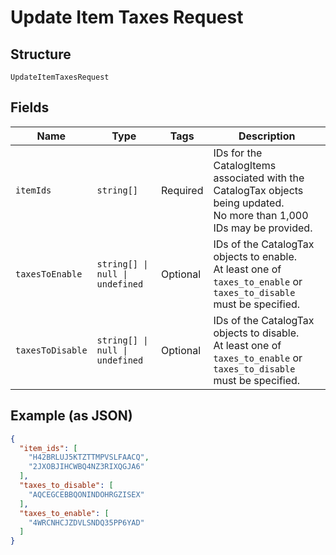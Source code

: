
# Update Item Taxes Request

## Structure

`UpdateItemTaxesRequest`

## Fields

| Name | Type | Tags | Description |
|  --- | --- | --- | --- |
| `itemIds` | `string[]` | Required | IDs for the CatalogItems associated with the CatalogTax objects being updated.<br>No more than 1,000 IDs may be provided. |
| `taxesToEnable` | `string[] \| null \| undefined` | Optional | IDs of the CatalogTax objects to enable.<br>At least one of `taxes_to_enable` or `taxes_to_disable` must be specified. |
| `taxesToDisable` | `string[] \| null \| undefined` | Optional | IDs of the CatalogTax objects to disable.<br>At least one of `taxes_to_enable` or `taxes_to_disable` must be specified. |

## Example (as JSON)

```json
{
  "item_ids": [
    "H42BRLUJ5KTZTTMPVSLFAACQ",
    "2JXOBJIHCWBQ4NZ3RIXQGJA6"
  ],
  "taxes_to_disable": [
    "AQCEGCEBBQONINDOHRGZISEX"
  ],
  "taxes_to_enable": [
    "4WRCNHCJZDVLSNDQ35PP6YAD"
  ]
}
```

